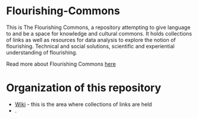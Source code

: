 # Flourishing-Commons
This is The Flourishing Commons, a repository attempting to give language to and be a space for knowledge and cultural commons. It holds collections of links as well as resources for data analysis to explore the notion of flourishing. Technical and social solutions, scientific and experiential understanding of flourishing. 

Read more about Flourishing Commons [here](https://ryanmcgranaghan.substack.com)

# Organization of this repository
- [Wiki]() - this is the area where collections of links are held
- .


